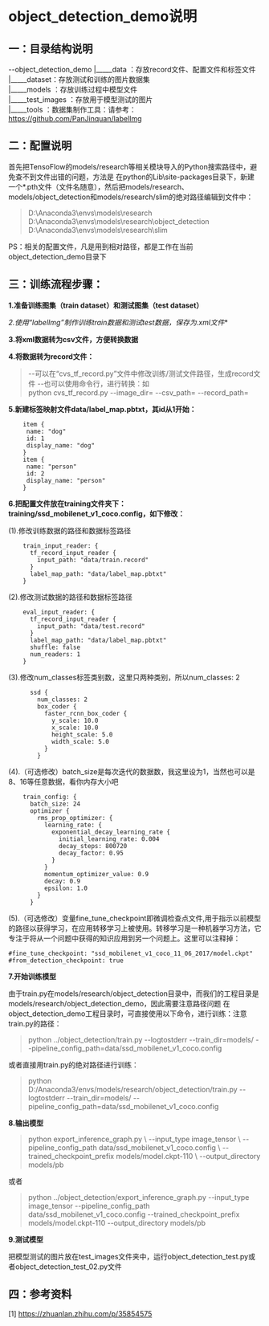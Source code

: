 # object_detection_demo说明
## 一：目录结构说明
--object_detection_demo
|_____data   ：存放record文件、配置文件和标签文件</br>
|_____dataset：存放测试和训练的图片数据集</br>
|_____models ：存放训练过程中模型文件</br>
|_____test_images ：存放用于模型测试的图片</br>
|_____tools  ：数据集制作工具：请参考：https://github.com/PanJinquan/labelImg</br>

## 二：配置说明
首先把TensoFlow的models/research等相关模块导入的Python搜索路径中，避免查不到文件出错的问题，方法是
在python的Lib\site-packages目录下，新建一个*.pth文件（文件名随意），然后把models/research、models/object_detection和models/research/slim的绝对路径编辑到文件中：
> D:\Anaconda3\envs\models\research
> D:\Anaconda3\envs\models\research\object_detection
> D:\Anaconda3\envs\models\research\slim

PS：相关的配置文件，凡是用到相对路径，都是工作在当前object_detection_demo目录下

## 三：训练流程步骤：
**1.准备训练图集（train dataset）和测试图集（test dataset）**

**2.使用“labelImg”制作训练train数据和测试test数据，保存为*.xml文件**

**3.将xml数据转为csv文件，方便转换数据**

**4.将数据转为record文件：**
>  --可以在“cvs_tf_record.py”文件中修改训练/测试文件路径，生成record文件
>  --也可以使用命令行，进行转换：如</br>
  python cvs_tf_record.py    --image_dir=    --csv_path=   --record_path=

**5.新建标签映射文件data/label_map.pbtxt，其id从1开始：**

``` 
	item {
	 name: "dog"
	 id: 1
	 display_name: "dog"
	}
	item {
	 name: "person"
	 id: 2
	 display_name: "person"
	}
```
**6.把配置文件放在training文件夹下：training/ssd_mobilenet_v1_coco.config，如下修改：**

(1).修改训练数据的路径和数据标签路径
```
	train_input_reader: {
	  tf_record_input_reader {
		input_path: "data/train.record"
	  }
	  label_map_path: "data/label_map.pbtxt"
	}
```
(2).修改测试数据的路径和数据标签路径
```
	eval_input_reader: {
	  tf_record_input_reader {
		input_path: "data/test.record"
	  }
	  label_map_path: "data/label_map.pbtxt"
	  shuffle: false
	  num_readers: 1
	}
```
(3).修改num_classes标签类别数，这里只两种类别，所以num_classes: 2
```
	  ssd {
		num_classes: 2
		box_coder {
		  faster_rcnn_box_coder {
			y_scale: 10.0
			x_scale: 10.0
			height_scale: 5.0
			width_scale: 5.0
		  }
		}
```
(4).（可选修改）batch_size是每次迭代的数据数，我这里设为1，当然也可以是8、16等任意数据，看你内存大小吧
```
	train_config: {
	  batch_size: 24
	  optimizer {
		rms_prop_optimizer: {
		  learning_rate: {
			exponential_decay_learning_rate {
			  initial_learning_rate: 0.004
			  decay_steps: 800720
			  decay_factor: 0.95
			}
		  }
		  momentum_optimizer_value: 0.9
		  decay: 0.9
		  epsilon: 1.0
		}
	  }
```
(5).（可选修改）变量fine_tune_checkpoint即微调检查点文件,用于指示以前模型的路径以获得学习，在应用转移学习上被使用。转移学习是一种机器学习方法，它专注于将从一个问题中获得的知识应用到另一个问题上。这里可以注释掉：
```
#fine_tune_checkpoint: "ssd_mobilenet_v1_coco_11_06_2017/model.ckpt"
#from_detection_checkpoint: true
```
**7.开始训练模型**

  由于train.py在models/research/object_detection目录中，而我们的工程目录是models/research/object_detection_demo，因此需要注意路径问题
  在object_detection_demo工程目录时，可直接使用以下命令，进行训练：注意train.py的路径：
>  python ../object_detection/train.py --logtostderr --train_dir=models/  --pipeline_config_path=data/ssd_mobilenet_v1_coco.config </br>

  或者直接用train.py的绝对路径进行训练：
  
>  python D:/Anaconda3/envs/models/research/object_detection/train.py --logtostderr --train_dir=models/ --pipeline_config_path=data/ssd_mobilenet_v1_coco.config

**8.输出模型**

> python export_inference_graph.py \\
--input_type image_tensor \\
--pipeline_config_path data/ssd_mobilenet_v1_coco.config \\
--trained_checkpoint_prefix models/model.ckpt-110 \\
--output_directory models/pb

或者

> python ../object_detection/export_inference_graph.py --input_type image_tensor --pipeline_config_path data/ssd_mobilenet_v1_coco.config --trained_checkpoint_prefix models/model.ckpt-110 --output_directory models/pb

**9.测试模型**

把模型测试的图片放在test_images文件夹中，运行object_detection_test.py或者object_detection_test_02.py文件


## 四：参考资料

[1] https://zhuanlan.zhihu.com/p/35854575
